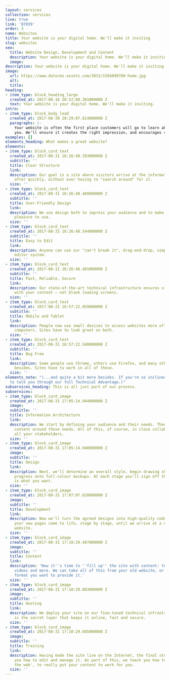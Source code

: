 ```yaml
---
layout: services
collection: services
live: true
link: '87039'
order: 3
name: Websites
title: Your website is your digital home. We'll make it inviting
slug: websites
seo:
  title: Website Design, Development and Content
  description: Your website is your digital home. We'll make it inviting.
  image: 
description: Your website is your digital home. We'll make it inviting.
image:
  url: https://www.datocms-assets.com/3013/1504899760-home.jpg
  alt: 
  title: 
heading:
- item_type: block_heading_large
  created_at: 2017-08-16 20:52:00.361000000 Z
  text: Your website is your digital home. We'll make it inviting.
intro:
- item_type: block_body_lead
  created_at: 2017-08-30 20:29:07.814000000 Z
  paragraphs: |-
    Your website is often the first place customers will go to learn about
    you. We'll ensure it creates the right impression, and encourages visitors to engage with your business.
examples: []
elements_heading: What makes a great website?
elements:
- item_type: block_card_text
  created_at: 2017-08-31 16:26:48.393000000 Z
  subtitle: ''
  title: Clear Structure
  link: 
  description: Our goal is a site where visitors arrive at the information they're
    after quickly, without ever having to "search around" for it.
  size: ''
- item_type: block_card_text
  created_at: 2017-08-31 16:26:48.409000000 Z
  subtitle: ''
  title: User-Friendly Design
  link: 
  description: We use design both to impress your audience and to make your site a
    pleasure to use.
  size: ''
- item_type: block_card_text
  created_at: 2017-08-31 16:26:48.544000000 Z
  subtitle: ''
  title: Easy to Edit
  link: 
  description: Anyone can use our "can't break it", drag-and-drop, simple but powerful
    editor system.
  size: ''
- item_type: block_card_text
  created_at: 2017-08-31 16:26:48.401000000 Z
  subtitle: ''
  title: Fast, Reliable, Secure
  link: 
  description: Our state-of-the-art technical infrastructure ensures visitors engage
    with your content – not blank loading screens.
  size: ''
- item_type: block_card_text
  created_at: 2017-08-31 16:57:22.859000000 Z
  subtitle: ''
  title: Mobile and Tablet
  link: 
  description: People now use small devices to access websites more often than bigger
    computers. Sites have to look great on both.
  size: ''
- item_type: block_card_text
  created_at: 2017-08-31 16:57:22.548000000 Z
  subtitle: ''
  title: Bug Free
  link: 
  description: Some people use Chrome, others use Firefox, and many other browsers
    besides. Sites have to work in all of these.
  size: ''
elements_note: "(...and quite a bit more besides. If you're so inclined, we'd be happy
  to talk you through our full Technical Advantage.)"
subservices_heading: This is all just part of our process.
subservices:
- item_type: block_card_image
  created_at: 2017-08-31 17:05:14.944000000 Z
  image: 
  subtitle: ''
  title: Information Architecture
  link: 
  description: We start by defining your audience and their needs. Then we structure
    content around those needs. All of this, of course, in close collaboration with
    all your stakeholders.
  size: ''
- item_type: block_card_image
  created_at: 2017-08-31 17:05:14.948000000 Z
  image: 
  subtitle: ''
  title: Design
  link: 
  description: Next, we'll determine an overall style, begin drawing sketches, and
    progress onto full-colour mockups. At each stage you'll sign off that the design
    is what you want.
  size: ''
- item_type: block_card_image
  created_at: 2017-08-31 17:07:07.620000000 Z
  image: 
  subtitle: ''
  title: Development
  link: 
  description: Now we'll turn the agreed designs into high-quality code. You'll see
    your new pages come to life, stage by stage, until we arrive at a new, fully-functioning
    website.
  size: ''
- item_type: block_card_image
  created_at: 2017-08-31 17:10:29.487000000 Z
  image: 
  subtitle: ''
  title: Content
  link: 
  description: 'Now it''s time to ''fill up'' the site with content: text, images,
    videos and more. We can take all of this from your old website, or in whatever
    format you want to provide it.'
  size: ''
- item_type: block_card_image
  created_at: 2017-08-31 17:10:29.883000000 Z
  image: 
  subtitle: ''
  title: Hosting
  link: 
  description: We deploy your site on our fine-tuned technical infrastructure. This
    is the secret layer that keeps it online, fast and secure.
  size: ''
- item_type: block_card_image
  created_at: 2017-08-31 17:10:29.685000000 Z
  image: 
  subtitle: ''
  title: Training
  link: 
  description: Having made the site live on the Internet, the final step is showing
    you how to edit and manage it. As part of this, we teach you how to 'write for
    the web', to really put your content to work for you.
  size: ''
---
```



